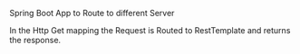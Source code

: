 Spring Boot App to Route to different Server

In the Http Get mapping the Request is Routed to RestTemplate and returns the response.
